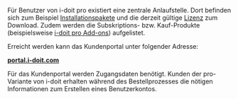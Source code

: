 Für Benutzer von i-doit pro existiert eine zentrale Anlaufstelle. Dort befinden sich zum Beispiel [Installationspakete](../installation/index.md) und die derzeit gültige [Lizenz](../wartung-und-betrieb/lizenz-aktivieren.md) zum Download. Zudem werden die Subskriptions- bzw. Kauf-Produkte (beispielsweise [i-doit pro Add-ons](../i-doit-pro-add-ons/i-diary.md)) aufgelistet.

Erreicht werden kann das Kundenportal unter folgender Adresse:

**[portal.i-doit.com](https://portal.i-doit.com/)**

Für das Kundenportal werden Zugangsdaten benötigt. Kunden der pro-Variante von i-doit erhalten während des Bestellprozesses die nötigen Informationen zum Erstellen eines Benutzerkontos.
